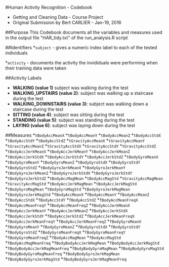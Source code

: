 #Human Activity Recognition - Codebook
* Getting and Cleaning Data - Course Project
* Original Submission by Bert CARLIER - Jan-19, 2016

##Purpose
This Codebook documents all the variables and measures used in the output file "HAR_tidy.txt" of the run_analysis.R script

##Identifiers
*`subject` - gives a numeric index label to each of the tested individuals

*`activity` - documents the activity the invididuals were performing when their training data were taken

##Activity Labels
* **WALKING (value 1)**  subject was walking during the test
* **WALKING_UPSTAIRS (value 2)**: subject was walking up a staircase during the test
* **WALKING_DOWNSTAIRS (value 3)**: subject was walking down a staircase during the test
* **SITTING (value 4)**: subject was sitting during the test
* **STANDING (value 5)**: subject was standing during the test
* **LAYING (value 6)**: subject was laying down during the test

##Measures
*`tBodyAccMeanX` 
*`tBodyAccMeanY` 
*`tBodyAccMeanZ`
*`tBodyAccStdX`
*`tBodyAccStdY`
*`tBodyAccStdZ`
*`tGravityAccMeanX`
*`tGravityAccMeanY`
*`tGravityAccMeanZ`
*`tGravityAccStdX`
*`tGravityAccStdY`
*`tGravityAccStdZ`
*`tBodyAccJerkMeanX`
*`tBodyAccJerkMeanY`
*`tBodyAccJerkMeanZ`
*`tBodyAccJerkStdX`
*`tBodyAccJerkStdY`
*`tBodyAccJerkStdZ`
*`tBodyGyroMeanX`
*`tBodyGyroMeanY`
*`tBodyGyroMeanZ`
*`tBodyGyroStdX`
*`tBodyGyroStdY`
*`tBodyGyroStdZ`
*`tBodyGyroJerkMeanX`
*`tBodyGyroJerkMeanY`
*`tBodyGyroJerkMeanZ`
*`tBodyGyroJerkStdX`
*`tBodyGyroJerkStdY`
*`tBodyGyroJerkStdZ`
*`tBodyAccMagMean`
*`tBodyAccMagStd`
*`tGravityAccMagMean`
*`tGravityAccMagStd`
*`tBodyAccJerkMagMean`
*`tBodyAccJerkMagStd`
*`tBodyGyroMagMean`
*`tBodyGyroMagStd`
*`tBodyGyroJerkMagMean`
*`tBodyGyroJerkMagStd`
*`fBodyAccMeanX`
*`fBodyAccMeanY`
*`fBodyAccMeanZ`
*`fBodyAccStdX`
*`fBodyAccStdY`
*`fBodyAccStdZ`
*`fBodyAccMeanFreqX`
*`fBodyAccMeanFreqY`
*`fBodyAccMeanFreqZ`
*`fBodyAccJerkMeanX`
*`fBodyAccJerkMeanY`
*`fBodyAccJerkMeanZ`
*`fBodyAccJerkStdX`
*`fBodyAccJerkStdY`
*`fBodyAccJerkStdZ`
*`fBodyAccJerkMeanFreqX`
*`fBodyAccJerkMeanFreqY`
*`fBodyAccJerkMeanFreqZ`
*`fBodyGyroMeanX`
*`fBodyGyroMeanY`
*`fBodyGyroMeanZ`
*`fBodyGyroStdX`
*`fBodyGyroStdY`
*`fBodyGyroStdZ`
*`fBodyGyroMeanFreqX`
*`fBodyGyroMeanFreqY`
*`fBodyGyroMeanFreqZ`
*`fBodyAccMagMean`
*`fBodyAccMagStd`
*`fBodyAccMagMeanFreq`
*`fBodyBodyAccJerkMagMean`
*`fBodyBodyAccJerkMagStd`
*`fBodyBodyAccJerkMagMeanFreq`
*`fBodyBodyGyroMagMean`
*`fBodyBodyGyroMagStd`
*`fBodyBodyGyroMagMeanFreq`
*`fBodyBodyGyroJerkMagMean`
*`fBodyBodyGyroJerkMagStd`
*`fBodyBodyGyroJerkMagMeanFreq`


